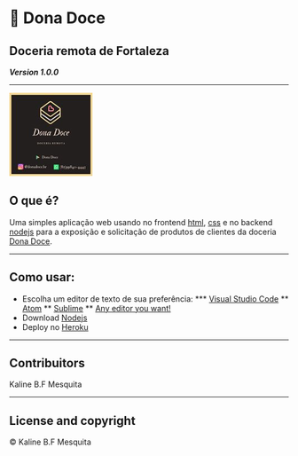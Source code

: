 # <p>&#129383; Dona Doce </p>
## Doceria remota de Fortaleza
***Version 1.0.0***

<hr>
<img src="public/imagens/Cartao.jpg">


## O que é?

<p>
	Uma simples aplicação web usando no frontend <a href="https://www.w3schools.com/html/">html</a>, <a href="https://www.w3schools.com/css/">css</a> e no backend <a href="https://nodejs.dev/">nodejs</a> para a exposição e solicitação de produtos de clientes da doceria <a href="https://donadoce.herokuapp.com/">Dona Doce</a>.
</p>

---

## Como usar:

 * Escolha um editor de texto de sua preferência:
 *** <a href="https://code.visualstudio.com/">Visual Studio Code</a>
 ** <a href="https://atom.io/">Atom</a>
 ** <a href="">Sublime</a>
 ** <a href="https://www.elegantthemes.com/blog/resources/best-code-editors">Any editor you want!</a>
 * Download <a href="https://nodejs.org/">Nodejs</a> 
 * Deploy no <a href="https://www.heroku.com/">Heroku</a> 

---

## Contribuitors

Kaline B.F Mesquita

---

## License and copyright

	
<p>&#169; Kaline B.F Mesquita</p>

